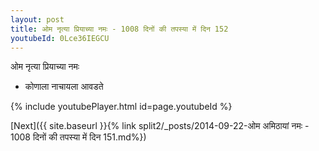 ```yaml
---
layout: post
title: ओम नृत्या प्रियाच्या नमः - 1008 दिनों की तपस्या में दिन 152
youtubeId: 0Lce36IEGCU
---
```

 
 
 ओम नृत्या प्रियाच्या नमः  
 
 -  कोणाला नाचायला आवडते 
 
  
 
  
 
 
 
 
 
 


{% include youtubePlayer.html id=page.youtubeId %}
 
[Next]({{ site.baseurl }}{% link  split2/_posts/2014-09-22-ओम अमिठायां नमः - 1008 दिनों की तपस्या में दिन 151.md%})
 
